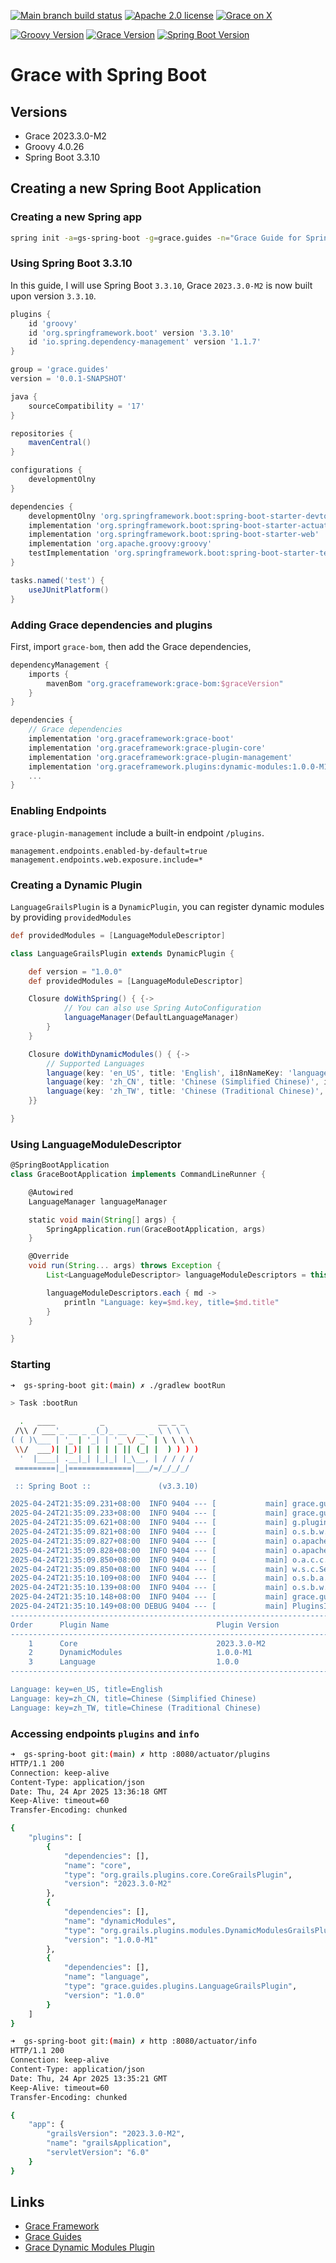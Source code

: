 [![Main branch build status](https://github.com/grace-guides/gs-spring-boot/workflows/Grace%20CI/badge.svg?style=flat)](https://github.com/grace-guides/gs-spring-boot/actions?query=workflow%3A%Grace+CI%22)
[![Apache 2.0 license](https://img.shields.io/badge/License-APACHE%202.0-green.svg?logo=APACHE&style=flat)](https://opensource.org/licenses/Apache-2.0)
[![Grace on X](https://img.shields.io/twitter/follow/graceframework?style=social)](https://twitter.com/graceframework)

[![Groovy Version](https://img.shields.io/badge/Groovy-4.0.26-blue?style=flat&color=4298b8)](https://groovy-lang.org/releasenotes/groovy-4.0.html)
[![Grace Version](https://img.shields.io/badge/Grace-2023.3.0-blue?style=flat&color=f49b06)](https://github.com/graceframework/grace-framework/releases/tag/v2023.3.0-M2)
[![Spring Boot Version](https://img.shields.io/badge/Spring_Boot-3.3.10-blue?style=flat&color=6db33f)](https://github.com/spring-projects/spring-boot/releases/tag/v3.3.10)

# Grace with Spring Boot

## Versions

* Grace 2023.3.0-M2
* Groovy 4.0.26
* Spring Boot 3.3.10

## Creating a new Spring Boot Application

### Creating a new Spring app

```bash
spring init -a=gs-spring-boot -g=grace.guides -n="Grace Guide for Spring Boot" --description="Spring Boot Application with Grace Plugins" --package-name=grace.guides -l=groovy --build=gradle --format=project -t=gradle-project -d=devtools,actuator,web -x
```

### Using Spring Boot 3.3.10

In this guide, I will use Spring Boot `3.3.10`, Grace `2023.3.0-M2` is now built upon version `3.3.10`.

```gradle
plugins {
	id 'groovy'
	id 'org.springframework.boot' version '3.3.10'
	id 'io.spring.dependency-management' version '1.1.7'
}

group = 'grace.guides'
version = '0.0.1-SNAPSHOT'

java {
	sourceCompatibility = '17'
}

repositories {
	mavenCentral()
}

configurations {
	developmentOlny
}

dependencies {
	developmentOlny 'org.springframework.boot:spring-boot-starter-devtools'
	implementation 'org.springframework.boot:spring-boot-starter-actuator'
	implementation 'org.springframework.boot:spring-boot-starter-web'
	implementation 'org.apache.groovy:groovy'
	testImplementation 'org.springframework.boot:spring-boot-starter-test'
}

tasks.named('test') {
	useJUnitPlatform()
}

```

### Adding Grace dependencies and plugins

First, import `grace-bom`, then add the Grace dependencies,

```gradle
dependencyManagement {
	imports {
        mavenBom "org.graceframework:grace-bom:$graceVersion"
    }
}

dependencies {
	// Grace dependencies
	implementation 'org.graceframework:grace-boot'
	implementation 'org.graceframework:grace-plugin-core'
	implementation 'org.graceframework:grace-plugin-management'
	implementation 'org.graceframework.plugins:dynamic-modules:1.0.0-M1'
    ...
}
```

### Enabling Endpoints

`grace-plugin-management` include a built-in endpoint `/plugins`.

```properties
management.endpoints.enabled-by-default=true
management.endpoints.web.exposure.include=*
```

### Creating a Dynamic Plugin

`LanguageGrailsPlugin` is a `DynamicPlugin`, you can register dynamic modules by providing `providedModules`

```groovy
def providedModules = [LanguageModuleDescriptor]
```

```groovy
class LanguageGrailsPlugin extends DynamicPlugin {

    def version = "1.0.0"
    def providedModules = [LanguageModuleDescriptor]

    Closure doWithSpring() { {->
            // You can also use Spring AutoConfiguration
            languageManager(DefaultLanguageManager)
        }
    }

    Closure doWithDynamicModules() { {->
        // Supported Languages
        language(key: 'en_US', title: 'English', i18nNameKey: 'languages.en_US')
        language(key: 'zh_CN', title: 'Chinese (Simplified Chinese)', i18nNameKey: 'languages.zh_CN')
        language(key: 'zh_TW', title: 'Chinese (Traditional Chinese)', i18nNameKey: 'languages.zh_TW', enabled: true)
    }}

}
```

### Using LanguageModuleDescriptor

```groovy
@SpringBootApplication
class GraceBootApplication implements CommandLineRunner {

	@Autowired
	LanguageManager languageManager

	static void main(String[] args) {
		SpringApplication.run(GraceBootApplication, args)
	}

	@Override
	void run(String... args) throws Exception {
		List<LanguageModuleDescriptor> languageModuleDescriptors = this.languageManager.getLanguages()

		languageModuleDescriptors.each { md ->
			println "Language: key=$md.key, title=$md.title"
		}
	}

}
```

### Starting

```bash
➜  gs-spring-boot git:(main) ✗ ./gradlew bootRun

> Task :bootRun

  .   ____          _            __ _ _
 /\\ / ___'_ __ _ _(_)_ __  __ _ \ \ \ \
( ( )\___ | '_ | '_| | '_ \/ _` | \ \ \ \
 \\/  ___)| |_)| | | | | || (_| |  ) ) ) )
  '  |____| .__|_| |_|_| |_\__, | / / / /
 =========|_|==============|___/=/_/_/_/

 :: Spring Boot ::               (v3.3.10)

2025-04-24T21:35:09.231+08:00  INFO 9404 --- [           main] grace.guides.GraceBootApplication        : Starting GraceBootApplication using Java 17.0.14 with PID 9404 (/Users/rain/Development/github/grace/grace-guides/gs-spring-boot/build/classes/groovy/main started by rain in /Users/rain/Development/github/grace/grace-guides/gs-spring-boot)
2025-04-24T21:35:09.233+08:00  INFO 9404 --- [           main] grace.guides.GraceBootApplication        : No active profile set, falling back to 1 default profile: "default"
2025-04-24T21:35:09.621+08:00  INFO 9404 --- [           main] g.plugins.DefaultGrailsPluginManager     : Total 3 plugins loaded successfully, take in 42 ms
2025-04-24T21:35:09.821+08:00  INFO 9404 --- [           main] o.s.b.w.embedded.tomcat.TomcatWebServer  : Tomcat initialized with port 8080 (http)
2025-04-24T21:35:09.827+08:00  INFO 9404 --- [           main] o.apache.catalina.core.StandardService   : Starting service [Tomcat]
2025-04-24T21:35:09.828+08:00  INFO 9404 --- [           main] o.apache.catalina.core.StandardEngine    : Starting Servlet engine: [Apache Tomcat/10.1.39]
2025-04-24T21:35:09.850+08:00  INFO 9404 --- [           main] o.a.c.c.C.[Tomcat].[localhost].[/]       : Initializing Spring embedded WebApplicationContext
2025-04-24T21:35:09.850+08:00  INFO 9404 --- [           main] w.s.c.ServletWebServerApplicationContext : Root WebApplicationContext: initialization completed in 598 ms
2025-04-24T21:35:10.109+08:00  INFO 9404 --- [           main] o.s.b.a.e.web.EndpointLinksResolver      : Exposing 16 endpoints beneath base path '/actuator'
2025-04-24T21:35:10.139+08:00  INFO 9404 --- [           main] o.s.b.w.embedded.tomcat.TomcatWebServer  : Tomcat started on port 8080 (http) with context path '/'
2025-04-24T21:35:10.148+08:00  INFO 9404 --- [           main] grace.guides.GraceBootApplication        : Started GraceBootApplication in 1.048 seconds (process running for 1.34)
2025-04-24T21:35:10.149+08:00 DEBUG 9404 --- [           main] PluginsInfoApplicationContextInitializer :
----------------------------------------------------------------------------------------------------------
Order      Plugin Name                        Plugin Version                                       Enabled
----------------------------------------------------------------------------------------------------------
    1      Core                               2023.3.0-M2                                                Y
    2      DynamicModules                     1.0.0-M1                                                   Y
    3      Language                           1.0.0                                                      Y
----------------------------------------------------------------------------------------------------------

Language: key=en_US, title=English
Language: key=zh_CN, title=Chinese (Simplified Chinese)
Language: key=zh_TW, title=Chinese (Traditional Chinese)
```

### Accessing endpoints `plugins` and `info`

```bash
➜  gs-spring-boot git:(main) ✗ http :8080/actuator/plugins
HTTP/1.1 200
Connection: keep-alive
Content-Type: application/json
Date: Thu, 24 Apr 2025 13:36:18 GMT
Keep-Alive: timeout=60
Transfer-Encoding: chunked

{
    "plugins": [
        {
            "dependencies": [],
            "name": "core",
            "type": "org.grails.plugins.core.CoreGrailsPlugin",
            "version": "2023.3.0-M2"
        },
        {
            "dependencies": [],
            "name": "dynamicModules",
            "type": "org.grails.plugins.modules.DynamicModulesGrailsPlugin",
            "version": "1.0.0-M1"
        },
        {
            "dependencies": [],
            "name": "language",
            "type": "grace.guides.plugins.LanguageGrailsPlugin",
            "version": "1.0.0"
        }
    ]
}

➜  gs-spring-boot git:(main) ✗ http :8080/actuator/info
HTTP/1.1 200
Connection: keep-alive
Content-Type: application/json
Date: Thu, 24 Apr 2025 13:35:21 GMT
Keep-Alive: timeout=60
Transfer-Encoding: chunked

{
    "app": {
        "grailsVersion": "2023.3.0-M2",
        "name": "grailsApplication",
        "servletVersion": "6.0"
    }
}
```

## Links

- [Grace Framework](https://github.com/graceframework/grace-framework)
- [Grace Guides](https://github.com/grace-guides)
- [Grace Dynamic Modules Plugin](https://github.com/grace-plugins/grace-dynamic-modules)
